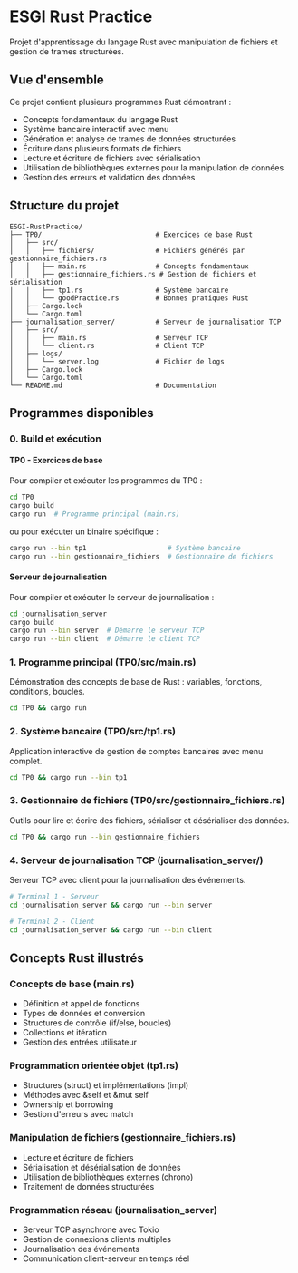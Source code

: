 # ESGI Rust Practice

Projet d'apprentissage du langage Rust avec manipulation de fichiers et gestion de trames structurées.

## Vue d'ensemble

Ce projet contient plusieurs programmes Rust démontrant :
- Concepts fondamentaux du langage Rust
- Système bancaire interactif avec menu
- Génération et analyse de trames de données structurées
- Écriture dans plusieurs formats de fichiers
- Lecture et écriture de fichiers avec sérialisation
- Utilisation de bibliothèques externes pour la manipulation de données
- Gestion des erreurs et validation des données

## Structure du projet

```
ESGI-RustPractice/
├── TP0/                            # Exercices de base Rust
│   ├── src/
│   │   ├── fichiers/               # Fichiers générés par gestionnaire_fichiers.rs
│   │   ├── main.rs                 # Concepts fondamentaux
│   │   ├── gestionnaire_fichiers.rs # Gestion de fichiers et sérialisation
│   │   ├── tp1.rs                  # Système bancaire
│   │   └── goodPractice.rs         # Bonnes pratiques Rust
│   ├── Cargo.lock
│   └── Cargo.toml
├── journalisation_server/          # Serveur de journalisation TCP
│   ├── src/
│   │   ├── main.rs                 # Serveur TCP
│   │   └── client.rs               # Client TCP
│   ├── logs/
│   │   └── server.log              # Fichier de logs
│   ├── Cargo.lock
│   └── Cargo.toml
└── README.md                       # Documentation
```

## Programmes disponibles

### 0. Build et exécution

#### TP0 - Exercices de base
Pour compiler et exécuter les programmes du TP0 :
```bash
cd TP0
cargo build
cargo run  # Programme principal (main.rs)
```

ou pour exécuter un binaire spécifique :
```bash
cargo run --bin tp1                    # Système bancaire
cargo run --bin gestionnaire_fichiers  # Gestionnaire de fichiers
```

#### Serveur de journalisation
Pour compiler et exécuter le serveur de journalisation :
```bash
cd journalisation_server
cargo build
cargo run --bin server  # Démarre le serveur TCP
cargo run --bin client  # Démarre le client TCP
```

### 1. Programme principal (TP0/src/main.rs)
Démonstration des concepts de base de Rust : variables, fonctions, conditions, boucles.
```bash
cd TP0 && cargo run
```

### 2. Système bancaire (TP0/src/tp1.rs)
Application interactive de gestion de comptes bancaires avec menu complet.
```bash
cd TP0 && cargo run --bin tp1
```

### 3. Gestionnaire de fichiers (TP0/src/gestionnaire_fichiers.rs)
Outils pour lire et écrire des fichiers, sérialiser et désérialiser des données.
```bash
cd TP0 && cargo run --bin gestionnaire_fichiers
```

### 4. Serveur de journalisation TCP (journalisation_server/)
Serveur TCP avec client pour la journalisation des événements.
```bash
# Terminal 1 - Serveur
cd journalisation_server && cargo run --bin server

# Terminal 2 - Client
cd journalisation_server && cargo run --bin client
```

## Concepts Rust illustrés

### Concepts de base (main.rs)
- Définition et appel de fonctions
- Types de données et conversion
- Structures de contrôle (if/else, boucles)
- Collections et itération
- Gestion des entrées utilisateur

### Programmation orientée objet (tp1.rs)
- Structures (struct) et implémentations (impl)
- Méthodes avec &self et &mut self
- Ownership et borrowing
- Gestion d'erreurs avec match

### Manipulation de fichiers (gestionnaire_fichiers.rs)
- Lecture et écriture de fichiers
- Sérialisation et désérialisation de données
- Utilisation de bibliothèques externes (chrono)
- Traitement de données structurées

### Programmation réseau (journalisation_server)
- Serveur TCP asynchrone avec Tokio
- Gestion de connexions clients multiples
- Journalisation des événements
- Communication client-serveur en temps réel